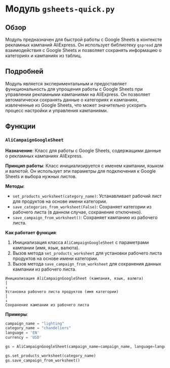 # Модуль `gsheets-quick.py`

## Обзор

Модуль предназначен для быстрой работы с Google Sheets в контексте рекламных кампаний AliExpress. Он использует библиотеку `gspread` для взаимодействия с Google Sheets и позволяет сохранять информацию о категориях и кампаниях из таблиц.

## Подробней

Модуль является экспериментальным и предоставляет функциональность для упрощения работы с Google Sheets при управлении рекламными кампаниями на AliExpress. Он позволяет автоматически сохранять данные о категориях и кампаниях, извлеченные из Google Sheets, что может значительно ускорить процесс настройки и управления кампаниями.

## Функции

### `AliCampaignGoogleSheet`

**Назначение**: Класс для работы с Google Sheets, содержащими данные о рекламных кампаниях AliExpress.

**Принцип работы**:
Класс инициализируется с именем кампании, языком и валютой. Он использует эти параметры для подключения к Google Sheets и выбора нужных листов.

**Методы**:
- `set_products_worksheet(category_name)`: Устанавливает рабочий лист для продуктов на основе имени категории.
- `save_categories_from_worksheet(False)`: Сохраняет категории из рабочего листа (в данном случае, сохранение отключено).
- `save_campaign_from_worksheet()`: Сохраняет кампанию из рабочего листа.

**Как работает функция**:

1.  Инициализация класса `AliCampaignGoogleSheet` с параметрами кампании (имя, язык, валюта).
2.  Вызов метода `set_products_worksheet` для установки рабочего листа продуктов на основе имени категории.
3.  Вызов метода `save_campaign_from_worksheet` для сохранения данных кампании из рабочего листа.

```
Инициализация AliCampaignGoogleSheet (кампания, язык, валюта)
│
↓
Установка рабочего листа продуктов (имя категории)
│
↓
Сохранение кампании из рабочего листа
```

**Примеры**:

```python
campaign_name = "lighting"
category_name = "chandeliers"
language = 'EN'
currency = 'USD'

gs = AliCampaignGoogleSheet(campaign_name=campaign_name, language=language, currency=currency)

gs.set_products_worksheet(category_name)
gs.save_campaign_from_worksheet()
```
```
